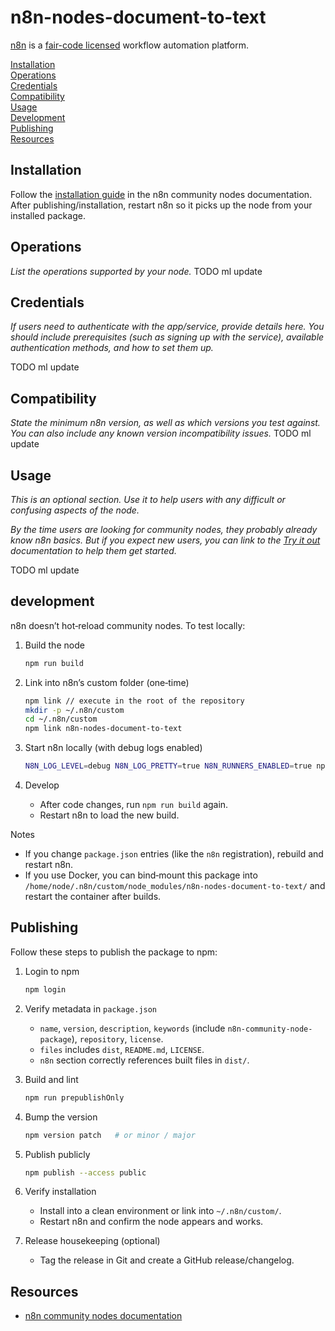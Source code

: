 # n8n-nodes-document-to-text

[n8n](https://n8n.io/) is a [fair-code licensed](https://docs.n8n.io/reference/license/) workflow automation platform.

[Installation](#installation)  
[Operations](#operations)  
[Credentials](#credentials) <!-- delete if no auth needed -->  
[Compatibility](#compatibility)  
[Usage](#usage) <!-- delete if not using this section -->  
[Development](#development)  
[Publishing](#publishing)  
[Resources](#resources)

## Installation

Follow the [installation guide](https://docs.n8n.io/integrations/community-nodes/installation/) in the n8n community nodes documentation. After publishing/installation, restart n8n so it picks up the node from your installed package.

## Operations

_List the operations supported by your node._
TODO ml update

## Credentials

_If users need to authenticate with the app/service, provide details here. You should include prerequisites (such as signing up with the service), available authentication methods, and how to set them up._

TODO ml update

## Compatibility

_State the minimum n8n version, as well as which versions you test against. You can also include any known version incompatibility issues._
TODO ml update

## Usage

_This is an optional section. Use it to help users with any difficult or confusing aspects of the node._

_By the time users are looking for community nodes, they probably already know n8n basics. But if you expect new users, you can link to the [Try it out](https://docs.n8n.io/try-it-out/) documentation to help them get started._

TODO ml update

## development

n8n doesn’t hot‑reload community nodes. To test locally:

1. Build the node

   ```bash
   npm run build
   ```

2. Link into n8n’s custom folder (one‑time)

   ```bash
   npm link // execute in the root of the repository
   mkdir -p ~/.n8n/custom
   cd ~/.n8n/custom
   npm link n8n-nodes-document-to-text
   ```

3. Start n8n locally (with debug logs enabled)

   ```bash
   N8N_LOG_LEVEL=debug N8N_LOG_PRETTY=true N8N_RUNNERS_ENABLED=true npx -y n8n
   ```

4. Develop
   - After code changes, run `npm run build` again.
   - Restart n8n to load the new build.

Notes

- If you change `package.json` entries (like the `n8n` registration), rebuild and restart n8n.
- If you use Docker, you can bind‑mount this package into `/home/node/.n8n/custom/node_modules/n8n-nodes-document-to-text/` and restart the container after builds.

## Publishing

Follow these steps to publish the package to npm:

1. Login to npm

   ```bash
   npm login
   ```

2. Verify metadata in `package.json`
   - `name`, `version`, `description`, `keywords` (include `n8n-community-node-package`), `repository`, `license`.
   - `files` includes `dist`, `README.md`, `LICENSE`.
   - `n8n` section correctly references built files in `dist/`.

3. Build and lint

   ```bash
   npm run prepublishOnly
   ```

4. Bump the version

   ```bash
   npm version patch   # or minor / major
   ```

5. Publish publicly

   ```bash
   npm publish --access public
   ```

6. Verify installation
   - Install into a clean environment or link into `~/.n8n/custom/`.
   - Restart n8n and confirm the node appears and works.

7. Release housekeeping (optional)
   - Tag the release in Git and create a GitHub release/changelog.

## Resources

- [n8n community nodes documentation](https://docs.n8n.io/integrations/#community-nodes)
